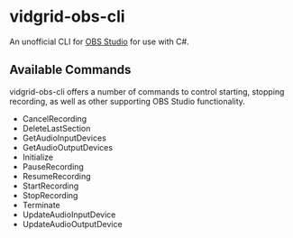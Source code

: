# vidgrid-obs-cli

An unofficial CLI for [OBS Studio](https://github.com/obsproject/obs-studio) for use with C#. 


## Available Commands

vidgrid-obs-cli offers a number of commands to control starting, stopping recording, as well as other supporting OBS Studio functionality.

 - CancelRecording
 - DeleteLastSection
 - GetAudioInputDevices
 - GetAudioOutputDevices
 - Initialize
 - PauseRecording
 - ResumeRecording
 - StartRecording
 - StopRecording
 - Terminate
 - UpdateAudioInputDevice
 - UpdateAudioOutputDevice
